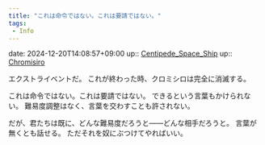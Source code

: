 ```yaml
---
title: "これは命令ではない。これは要請ではない。"
tags:
 - Info
---
```


date: 2024-12-20T14:08:57+09:00
up:: [Centipede_Space_Ship](../Bar/Novel/Nacaria/Centipede_Space_Ship.md)
up:: [Chromisiro](../Bar/Novel/Nacaria/Chromisiro.md)

エクストライベントだ。
これが終わった時、クロミシロは完全に消滅する。

これは命令ではない。これは要請ではない。
できるという言葉もかけられない。
難易度調整はなく、言葉を交わすことも許されない。

だが、君たちは既に、どんな難易度だろうと――どんな相手だろうと。
言葉が無くとも話せる。
ただそれを奴にぶつけてやればいい。